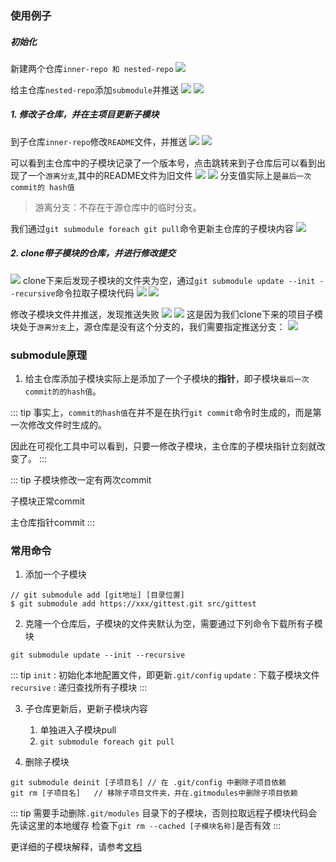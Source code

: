 
### 使用例子

##### 初始化
新建两个仓库`inner-repo 和 nested-repo`
![](https://s2.loli.net/2022/04/19/fwtou8gBkGr7sLZ.png)

给主仓库`nested-repo`添加`submodule`并推送
![](https://s2.loli.net/2022/04/19/1W6Bjvos8UHJqtr.png)
![](https://s2.loli.net/2022/04/19/cQ7l5DUnmGzeMgd.png)

##### 1. 修改子仓库，并在主项目更新子模块

到子仓库`inner-repo`修改`README`文件，并推送
![](https://s2.loli.net/2022/04/19/4xaR6LscWUmGfCb.png)
![](https://s2.loli.net/2022/04/19/jsAxdeuwRF1nXCc.png)

可以看到主仓库中的子模块记录了一个版本号，点击跳转来到子仓库后可以看到出现了一个`游离分支`,其中的README文件为旧文件
![](https://s2.loli.net/2022/04/19/4D5agbMFXC1GHvE.png)
![](https://s2.loli.net/2022/04/19/eWCTvNy1MiZFKUh.png)
分支值实际上是`最后一次commit的 hash值`

> 游离分支：不存在于源仓库中的临时分支。

我们通过`git submodule foreach git pull`命令更新主仓库的子模块内容
![](https://s2.loli.net/2022/04/19/wjcVmynTGlKozWL.png)


##### 2. clone带子模块的仓库，并进行修改提交
![](https://s2.loli.net/2022/04/19/Zt5w2cVFUY8bHjO.png)
clone下来后发现子模块的文件夹为空，通过`git submodule update --init --recursive`命令拉取子模块代码
![](https://s2.loli.net/2022/04/19/6mWhMouvqdBJkcn.png)
![](https://s2.loli.net/2022/04/19/W8Oc7KvLHrCyXMI.png)

修改子模块文件并推送，发现推送失败
![](https://s2.loli.net/2022/04/19/cwXVd9AxE57l1rW.png)
![](https://s2.loli.net/2022/04/19/p8iAOZ73KzJdw9k.png)
这是因为我们clone下来的项目子模块处于`游离分支`上，源仓库是没有这个分支的，我们需要指定推送分支：
![](https://s2.loli.net/2022/04/19/p73dZzNWUKV4mHq.png)


### submodule原理
1. 给主仓库添加子模块实际上是添加了一个子模块的**指针**，即子模块`最后一次commit的的hash值`。

::: tip 
事实上，`commit的hash值`在并不是在执行`git commit`命令时生成的，而是第一次修改文件时生成的。

因此在可视化工具中可以看到，只要一修改子模块，主仓库的子模块指针立刻就改变了。
:::

::: tip 
子模块修改一定有两次commit

子模块正常commit

主仓库指针commit
:::




### 常用命令

1.  添加一个子模块
```
// git submodule add [git地址] [目录位置]
$ git submodule add https://xxx/gittest.git src/gittest
```

2.  克隆一个仓库后，子模块的文件夹默认为空，需要通过下列命令下载所有子模块
```
git submodule update --init --recursive
```

::: tip
`init` : 初始化本地配置文件，即更新`.git/config`
`update` : 下载子模块文件
`recursive` : 递归查找所有子模块
:::

3.  子仓库更新后，更新子模块内容
    1. 单独进入子模块pull
    2. `git submodule foreach git pull`

4. 删除子模块
```
git submodule deinit [子项目名] // 在 .git/config 中删除子项目依赖
git rm [子项目名]   // 移除子项目文件夹，并在.gitmodules中删除子项目依赖
```
::: tip
需要手动删除`.git/modules` 目录下的子模块，否则拉取远程子模块代码会先读这里的本地缓存
检查下`git rm --cached [子模块名称]`是否有效 
:::


更详细的子模块解释，请参考[文档](https://git-scm.com/book/zh/v2/Git-%E5%B7%A5%E5%85%B7-%E5%AD%90%E6%A8%A1%E5%9D%97)
